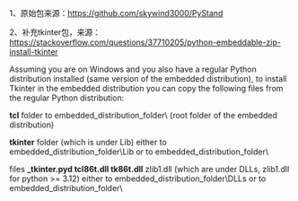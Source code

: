 1、原始包来源：https://github.com/skywind3000/PyStand

2、补充tkinter包，来源：https://stackoverflow.com/questions/37710205/python-embeddable-zip-install-tkinter

Assuming you are on Windows and you also have a regular Python distribution installed (same version of the embedded distribution), to install Tkinter in the embedded distribution you can copy the following files from the regular Python distribution:

  **tcl** folder to embedded_distribution_folder\ (root folder of the embedded distribution)
  
  **tkinter** folder (which is under Lib) either to embedded_distribution_folder\Lib or to embedded_distribution_folder\
  
  files **_tkinter.pyd tcl86t.dll tk86t.dll** zlib1.dll (which are under DLLs, zlib1.dll for python >= 3.12) either to embedded_distribution_folder\DLLs or to embedded_distribution_folder\
  
